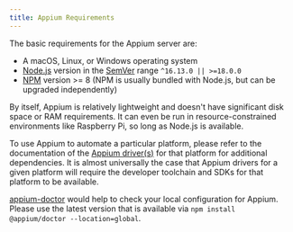 ```yaml
---
title: Appium Requirements
---
```


The basic requirements for the Appium server are:

* A macOS, Linux, or Windows operating system
* [Node.js](https://nodejs.org) version in the [SemVer](https://semver.org) range `^16.13.0 || >=18.0.0`
* [NPM](https://npmjs.com) version >= 8 (NPM is usually bundled with Node.js, but can be upgraded
independently)

By itself, Appium is relatively lightweight and doesn't have significant disk space or RAM
requirements. It can even be run in resource-constrained environments like Raspberry Pi, so long as
Node.js is available.

To use Appium to automate a particular platform, please refer to the documentation of the [Appium
driver(s)](../ecosystem/index.md#drivers) for that platform for additional dependencies. It is
almost universally the case that Appium drivers for a given platform will require the developer
toolchain and SDKs for that platform to be available.

[appium-doctor](https://github.com/appium/appium/tree/master/packages/doctor) would help 
to check your local configuration for Appium.
Please use the latest version that is available via `npm install @appium/doctor --location=global`.
